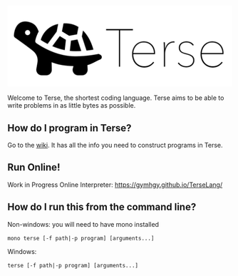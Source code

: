 ![i](https://github.com/Gymhgy/TerseLang/blob/master/Terse.png)

Welcome to Terse, the shortest coding language. Terse aims to be able to write problems in as little bytes as possible.

## How do I program in Terse?
Go to the [wiki](https://github.com/Gymhgy/TerseLang/wiki). It has all the info you need to construct programs in Terse.

## Run Online!
Work in Progress Online Interpreter: https://gymhgy.github.io/TerseLang/

## How do I run this from the command line?
Non-windows: you will need to have mono installed
```
mono terse [-f path|-p program] [arguments...]
```

Windows:
```
terse [-f path|-p program] [arguments...]
```
